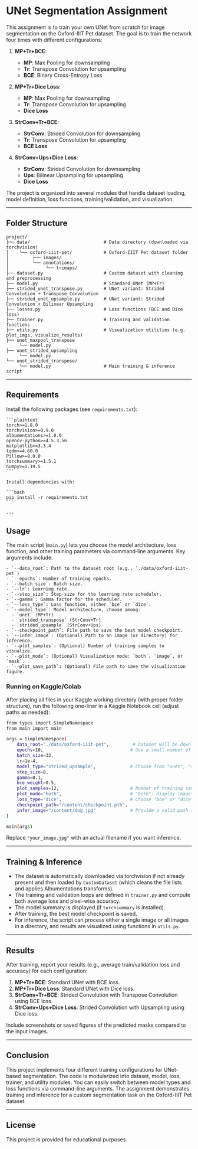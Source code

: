 # UNet Segmentation Assignment

This assignment is to train your own UNet from scratch for image segmentation on the Oxford-IIIT Pet dataset. The goal is to train the network four times with different configurations:

1. **MP+Tr+BCE**:  
   - **MP**: Max Pooling for downsampling  
   - **Tr**: Transpose Convolution for upsampling  
   - **BCE**: Binary Cross-Entropy Loss

2. **MP+Tr+Dice Loss**:  
   - **MP**: Max Pooling for downsampling  
   - **Tr**: Transpose Convolution for upsampling  
   - **Dice Loss**

3. **StrConv+Tr+BCE**:  
   - **StrConv**: Strided Convolution for downsampling  
   - **Tr**: Transpose Convolution for upsampling  
   - **BCE Loss**

4. **StrConv+Ups+Dice Loss**:  
   - **StrConv**: Strided Convolution for downsampling  
   - **Ups**: Bilinear Upsampling for upsampling  
   - **Dice Loss**

The project is organized into several modules that handle dataset loading, model definition, loss functions, training/validation, and visualization.

---

## Folder Structure

```
project/
├── data/                            # Data directory (downloaded via torchvision)
│    └── oxford-iiit-pet/            # Oxford-IIIT Pet dataset folder
│         ├── images/
│         └── annotations/
│              └── trimaps/
├── dataset.py                       # Custom dataset with cleaning and preprocessing
├── model.py                         # Standard UNet (MP+Tr)
├── strided_unet_transpose.py        # UNet variant: Strided Convolution + Transpose Convolution
├── strided_unet_upsample.py         # UNet variant: Strided Convolution + Bilinear Upsampling
├── losses.py                        # Loss functions (BCE and Dice loss)
├── trainer.py                       # Training and validation functions
├── utils.py                         # Visualization utilities (e.g. plot_imgs, visualize_results)
├── unet_maxpool_transpose
     └── model.py  
├── unet_strided_upsampling
     └── model.py  
└── unet_strided_transpose/
     └── model.py                    # Main training & inference script
```

---

## Requirements

Install the following packages (see `requirements.txt`):
    
    ```plaintext
    torch>=1.8.0
    torchvision>=0.9.0
    albumentations>=1.0.0
    opencv-python>=4.5.3.56
    matplotlib>=3.3.4
    tqdm>=4.60.0
    Pillow>=8.0.0
    torchsummary>=1.5.1
    numpy>=1.19.5
    ```
    
    Install dependencies with:
    
    ```bash
    pip install -r requirements.txt
    ```
    
    ---

## Usage

The main script (`main.py`) lets you choose the model architecture, loss function, and other training parameters via command‑line arguments. Key arguments include:

    - `--data_root`: Path to the dataset root (e.g., `./data/oxford-iiit-pet`)
    - `--epochs`: Number of training epochs.
    - `--batch_size`: Batch size.
    - `--lr`: Learning rate.
    - `--step_size`: Step size for the learning rate scheduler.
    - `--gamma`: Gamma factor for the scheduler.
    - `--loss_type`: Loss function, either `bce` or `dice`.
    - `--model_type`: Model architecture, choose among:
      - `unet` (MP+Tr)
      - `strided_transpose` (StrConv+Tr)
      - `strided_upsample` (StrConv+Ups)
    - `--checkpoint_path`: File path to save the best model checkpoint.
    - `--infer_image`: (Optional) Path to an image (or directory) for inference.
    - `--plot_samples`: (Optional) Number of training samples to visualize.
    - `--plot_mode`: (Optional) Visualization mode: `both`, `image`, or `mask`.
    - `--plot_save_path`: (Optional) File path to save the visualization figure.

### Running on Kaggle/Colab

After placing all files in your Kaggle working directory (with proper folder structure), run the following one-liner in a Kaggle Notebook cell (adjust paths as needed):

```bash
from types import SimpleNamespace
from main import main

args = SimpleNamespace(
    data_root="./data/oxford-iiit-pet",         # Dataset will be downloaded here.
    epochs=10,                                 # Use a small number of epochs for testing.
    batch_size=32,
    lr=1e-4,
    model_type="strided_upsample",             # Choose from "unet", "strided_transpose", or "strided_upsample"
    step_size=8,
    gamma=0.1,
    bce_weight=0.5,
    plot_samples=12,                           # Number of training samples to visualize.
    plot_mode="both",                          # "both": display images and masks side by side.
    loss_type="dice",                          # Choose "bce" or "dice"
    checkpoint_path="/content/checkpoint.pth",
    infer_image="/content/dog.jpg"             # Provide a valid path for inference.
)

main(args)

```

Replace `"your_image.jpg"` with an actual filename if you want inference.

---

## Training & Inference

- The dataset is automatically downloaded via torchvision if not already present and then loaded by `CustomDataset` (which cleans the file lists and applies Albumentations transforms).
- The training and validation loops are defined in `trainer.py` and compute both average loss and pixel-wise accuracy.
- The model summary is displayed (if `torchsummary` is installed).
- After training, the best model checkpoint is saved.
- For inference, the script can process either a single image or all images in a directory, and results are visualized using functions in `utils.py`.

---

## Results

After training, report your results (e.g., average train/validation loss and accuracy) for each configuration:
1. **MP+Tr+BCE**: Standard UNet with BCE loss.
2. **MP+Tr+Dice Loss**: Standard UNet with Dice loss.
3. **StrConv+Tr+BCE**: Strided Convolution with Transpose Convolution using BCE loss.
4. **StrConv+Ups+Dice Loss**: Strided Convolution with Upsampling using Dice loss.

Include screenshots or saved figures of the predicted masks compared to the input images.

---

## Conclusion

This project implements four different training configurations for UNet-based segmentation. The code is modularized into dataset, model, loss, trainer, and utility modules. You can easily switch between model types and loss functions via command-line arguments. The assignment demonstrates training and inference for a custom segmentation task on the Oxford-IIIT Pet dataset.

---

## License

This project is provided for educational purposes.
